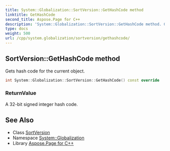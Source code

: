 ```yaml
---
title: System::Globalization::SortVersion::GetHashCode method
linktitle: GetHashCode
second_title: Aspose.Page for C++
description: 'System::Globalization::SortVersion::GetHashCode method. Gets hash code for the current object in C++.'
type: docs
weight: 500
url: /cpp/system.globalization/sortversion/gethashcode/
---
```

## SortVersion::GetHashCode method


Gets hash code for the current object.

```cpp
int System::Globalization::SortVersion::GetHashCode() const override
```


### ReturnValue

A 32-bit signed integer hash code.

## See Also

* Class [SortVersion](../)
* Namespace [System::Globalization](../../)
* Library [Aspose.Page for C++](../../../)
